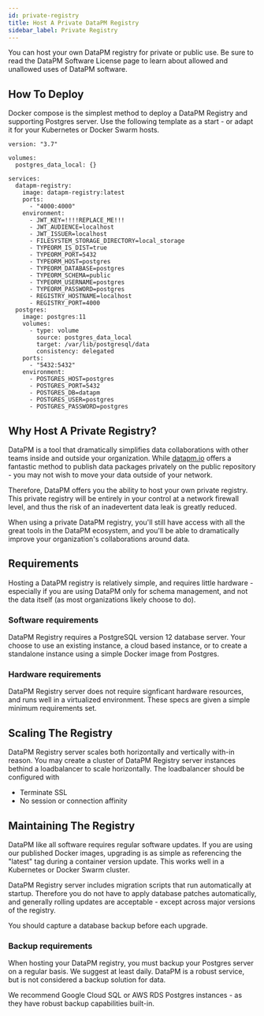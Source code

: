 ```yaml
---
id: private-registry
title: Host A Private DataPM Registry
sidebar_label: Private Registry
---
```


You can host your own DataPM registry for private or public use. Be sure to read the DataPM Software License page to learn about allowed and unallowed uses of DataPM software. 


## How To Deploy

Docker compose is the simplest method to deploy a DataPM Registry and supporting Postgres server. Use the following template as a start - or adapt it for your Kubernetes or Docker Swarm hosts. 

```text
version: "3.7"

volumes:
  postgres_data_local: {}

services:
  datapm-registry:
    image: datapm-registry:latest
    ports:
      - "4000:4000"
    environment:
      - JWT_KEY=!!!!REPLACE_ME!!!
      - JWT_AUDIENCE=localhost
      - JWT_ISSUER=localhost
      - FILESYSTEM_STORAGE_DIRECTORY=local_storage
      - TYPEORM_IS_DIST=true
      - TYPEORM_PORT=5432
      - TYPEORM_HOST=postgres
      - TYPEORM_DATABASE=postgres
      - TYPEORM_SCHEMA=public
      - TYPEORM_USERNAME=postgres
      - TYPEORM_PASSWORD=postgres
      - REGISTRY_HOSTNAME=localhost
      - REGISTRY_PORT=4000
  postgres:
    image: postgres:11
    volumes:
      - type: volume
        source: postgres_data_local
        target: /var/lib/postgresql/data
        consistency: delegated
    ports:
      - "5432:5432"
    environment:
      - POSTGRES_HOST=postgres
      - POSTGRES_PORT=5432
      - POSTGRES_DB=datapm
      - POSTGRES_USER=postgres
      - POSTGRES_PASSWORD=postgres

```


## Why Host A Private Registry?

DataPM is a tool that dramatically simplifies data collaborations with other teams inside and outside your organization. While [datapm.io](https://datapm.io) offers a fantastic method to publish data packages privately on the public repository - you may not wish to move your data outside of your network. 

Therefore, DataPM offers you the ability to host your own private registry. This private registry will be entirely in your control at a network firewall level, and thus the risk of an inadevertent data leak is greatly reduced. 

When using a private DataPM registry, you'll still have access with all the great tools in the DataPM ecosystem, and you'll be able to dramatically improve your organization's collaborations around data. 

## Requirements

Hosting a DataPM registry is relatively simple, and requires little hardware - especially if you are using DataPM only for schema management, and not the data itself (as most organizations likely choose to do). 

### Software requirements

DataPM Registry requires a PostgreSQL version 12 database server. Your choose to use an existing instance, a cloud based instance, or to create a standalone instance using a simple Docker image from Postgres. 

### Hardware requirements

DataPM Registry server does not require signficant hardware resources, and runs well in a virtualized environment. These specs are given a simple minimum requirements set. 


## Scaling The Registry


DataPM Registry server scales both horizontally and vertically with-in reason. You may create a cluster of DataPM Registry server instances bethind a loadbalancer to scale horizontally. The loadbalancer should be configured with

* Terminate SSL
* No session or connection affinity


## Maintaining The Registry

DataPM like all software requires regular software updates. If you are using our published Docker images, upgrading is as simple as referencing the "latest" tag during a container version update. This works well in a Kubernetes or Docker Swarm cluster. 

DataPM Registry server includes migration scripts that run automatically at startup. Therefore you do not have to apply database patches automatically, and generally rolling updates are acceptable - except across major versions of the registry. 

You should capture a database backup before each upgrade. 

### Backup requirements

When hosting your DataPM registry, you must backup your Postgres server on a regular basis. We suggest at least daily. DataPM is a robust service, but is not considered a backup solution for data. 

We recommend Google Cloud SQL or AWS RDS Postgres instances - as they have robust backup capabilities built-in. 


